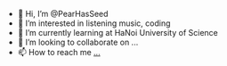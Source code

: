 - 👋 Hi, I’m @PearHasSeed
- 👀 I’m interested in listening music, coding
- 🌱 I’m currently learning at HaNoi University of Science
- 💞️ I’m looking to collaborate on ...
- 📫 How to reach me [...](https://www.facebook.com/n1ml69lele)

<!---
PearHasSeed/PearHasSeed is a ✨ special ✨ repository because its `README.md` (this file) appears on your GitHub profile.
You can click the Preview link to take a look at your changes.
--->
